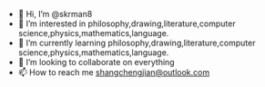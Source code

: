 - 👋 Hi, I’m @skrman8
- 👀 I’m interested in philosophy,drawing,literature,computer science,physics,mathematics,language.
- 🌱 I’m currently learning philosophy,drawing,literature,computer science,physics,mathematics,language.
- 💞️ I’m looking to collaborate on everything
- 📫 How to reach me shangchengjian@outlook.com

<!---
skrman8/skrman8 is a ✨ special ✨ repository because its `README.md` (this file) appears on your GitHub profile.
You can click the Preview link to take a look at your changes.
--->
